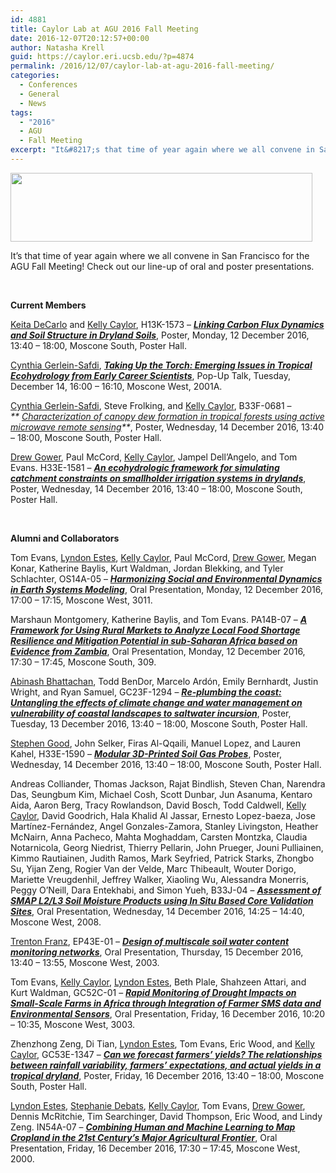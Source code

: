 ```yaml
---
id: 4881
title: Caylor Lab at AGU 2016 Fall Meeting
date: 2016-12-07T20:12:57+00:00
author: Natasha Krell
guid: https://caylor.eri.ucsb.edu/?p=4874
permalink: /2016/12/07/caylor-lab-at-agu-2016-fall-meeting/
categories:
  - Conferences
  - General
  - News
tags:
  - "2016"
  - AGU
  - Fall Meeting
excerpt: "It&#8217;s that time of year again where we all convene in San Francisco for the AGU Fall Meeting!"
---
```

<img class="size-medium aligncenter" src="http://fallmeeting.agu.org/2016/files/2016/01/FM16-logo-final-2.jpg" alt="" width="483" height="110" />

It&#8217;s that time of year again where we all convene in San Francisco for the AGU Fall Meeting! <!--more-->Check out our line-up of oral and poster presentations.


&nbsp;

**Current Members**

[Keita DeCarlo](http://caylor.eri.ucsb.edu/portfolio-item/keita-decarlo-phd-student/) and [Kelly Caylor](http://caylor.eri.ucsb.edu/portfolio-item/kelly-caylor-associate-professor/), H13K-1573 &#8211; <span class="PaperListTitle"><a href="https://agu.confex.com/agu/fm16/meetingapp.cgi/Paper/182793"><em><strong>Linking Carbon Flux Dynamics and Soil Structure in Dryland Soils</strong></em></a>, Poster, Monday, 12 December 2016, 13:40 &#8211; 18:00, Moscone South, Poster Hall.</span>

[Cynthia Gerlein-Safdi](http://caylor.eri.ucsb.edu/portfolio-item/cynthia-gerlein-phd-student-2/), _**[Taking Up the Torch: Emerging Issues in Tropical Ecohydrology from Early Career Scientists](http://fallmeeting.agu.org/2016/students/events/pop-up-talks/water-sciences-pop-session/)**_, Pop-Up Talk, Tuesday, December 14, 16:00 &#8211; 16:10, Moscone West, 2001A.

[Cynthia Gerlein-Safdi](http://caylor.eri.ucsb.edu/portfolio-item/cynthia-gerlein-phd-student-2/), Steve Frolking, and [Kelly Caylor](http://caylor.eri.ucsb.edu/portfolio-item/kelly-caylor-associate-professor/), B33F-0681 &#8211;_** [Characterization of canopy dew formation in tropical forests using active microwave remote sensing](https://agu.confex.com/agu/fm16/meetingapp.cgi/Paper/146881)**_, Poster, Wednesday, 14 December 2016, 13:40 &#8211; 18:00, Moscone South, Poster Hall.

[Drew Gower](http://caylor.eri.ucsb.edu/portfolio-item/drew-gower-phd-student/), Paul McCord, [Kelly Caylor](http://caylor.eri.ucsb.edu/portfolio-item/kelly-caylor-associate-professor/), Jampel Dell&#8217;Angelo, and Tom Evans. H33E-1581 &#8211; _**[An ecohydrologic framework for simulating catchment constraints on smallholder irrigation systems in drylands](https://agu.confex.com/agu/fm16/meetingapp.cgi/Paper/179401)**_, Poster, Wednesday, 14 December 2016, 13:40 &#8211; 18:00, Moscone South, Poster Hall.

&nbsp;

**Alumni and Collaborators**

Tom Evans, [Lyndon Estes](http://caylor.eri.ucsb.edu/portfolio-item/lyndon-estes/), [Kelly Caylor](http://caylor.eri.ucsb.edu/portfolio-item/kelly-caylor-associate-professor/), Paul McCord, [Drew Gower](http://caylor.eri.ucsb.edu/portfolio-item/drew-gower-phd-student/), Megan Konar, Katherine Baylis, Kurt Waldman, Jordan Blekking, and Tyler Schlachter, OS14A-05 &#8211; _**[Harmonizing Social and Environmental Dynamics in Earth Systems Modeling](https://agu.confex.com/agu/fm16/meetingapp.cgi/Paper/190760)**_, Oral Presentation, Monday, 12 December 2016, 17:00 &#8211; 17:15, Moscone West, 3011.

Marshaun Montgomery, Katherine Baylis, and Tom Evans. PA14B-07 &#8211; _**[A Framework for Using Rural Markets to Analyze Local Food Shortage Resilience and Mitigation Potential in sub-Saharan Africa based on Evidence from Zambia](https://agu.confex.com/agu/fm16/meetingapp.cgi/Paper/197488)**_, Oral Presentation, Monday, 12 December 2016, 17:30 &#8211; 17:45, Moscone South, 309.

[Abinash Bhattachan](https://caylor.eri.ucsb.edu/portfolio-item/abinash-bhattachan-mse-2008/), Todd BenDor, Marcelo Ardón, Emily Bernhardt, Justin Wright, and Ryan Samuel, GC23F-1294 &#8211; _**[Re-plumbing the coast: Untangling the effects of climate change and water management on vulnerability of coastal landscapes to saltwater incursion](https://agu.confex.com/agu/fm16/meetingapp.cgi/Paper/151922)**_, Poster, Tuesday, 13 December 2016, 13:40 &#8211; 18:00, Moscone South, Poster Hall.

[Stephen Good](http://caylor.eri.ucsb.edu/portfolio-item/stephen-good/), John Selker, Firas Al-Qqaili, Manuel Lopez, and Lauren Kahel, H33E-1590 &#8211; _**[Modular 3D-Printed Soil Gas Probes](https://agu.confex.com/agu/fm16/meetingapp.cgi/Paper/124116)**_, Poster, Wednesday, 14 December 2016, 13:40 &#8211; 18:00, Moscone South, Poster Hall.

Andreas Colliander, Thomas Jackson, Rajat Bindlish, Steven Chan, Narendra Das, Seungbum Kim, Michael Cosh, Scott Dunbar, Jun Asanuma, Kentaro Aida, Aaron Berg, Tracy Rowlandson, David Bosch, Todd Caldwell, [Kelly Caylor](http://caylor.eri.ucsb.edu/portfolio-item/kelly-caylor-associate-professor/), David Goodrich, Hala Khalid Al Jassar, Ernesto Lopez-baeza, Jose Martínez-Fernández, Angel Gonzales-Zamora, Stanley Livingston, Heather McNairn, Anna Pacheco, Mahta Moghaddam, Carsten Montzka, Claudia Notarnicola, Georg Niedrist, Thierry Pellarin, John Prueger, Jouni Pulliainen, Kimmo Rautiainen, Judith Ramos, Mark Seyfried, Patrick Starks, Zhongbo Su, Yijan Zeng, Rogier Van der Velde, Marc Thibeault, Wouter Dorigo, Mariette Vreugdenhil, Jeffrey Walker, Xiaoling Wu, Alessandra Monerris, Peggy O&#8217;Neill, Dara Entekhabi, and Simon Yueh, B33J-04 &#8211; _**[Assessment of SMAP L2/L3 Soil Moisture Products using In Situ Based Core Validation Sites](https://agu.confex.com/agu/fm16/meetingapp.cgi/Paper/137027)**_, Oral Presentation, Wednesday, 14 December 2016, 14:25 &#8211; 14:40, Moscone West, 2008.

[Trenton Franz](https://caylor.eri.ucsb.edu/portfolio-item/trenton-franz-phd-2012/), EP43E-01 &#8211; <span class="PaperListTitle"><a href="https://agu.confex.com/agu/fm16/meetingapp.cgi/Paper/120856"><em><strong>Design of multiscale soil water content monitoring networks</strong></em></a>, Oral Presentation, Thursday, 15 December 2016, 13:40 &#8211; 13:55, Moscone West, 2003. </span>

Tom Evans, <a href="http://caylor.eri.ucsb.edu/portfolio-item/kelly-caylor-associate-professor/" target="_blank">Kelly Caylor</a>, [Lyndon Estes](http://caylor.eri.ucsb.edu/portfolio-item/lyndon-estes/), Beth Plale, Shahzeen Attari, and Kurt Waldman, GC52C-01 &#8211; _**[Rapid Monitoring of Drought Impacts on Small-Scale Farms in Africa through Integration of Farmer SMS data and Environmental Sensors](https://agu.confex.com/agu/fm16/meetingapp.cgi/Paper/121592)**_, Oral Presentation, Friday, 16 December 2016, 10:20 &#8211; 10:35, Moscone West, 3003.

Zhenzhong Zeng, Di Tian, [Lyndon Estes](http://caylor.eri.ucsb.edu/portfolio-item/lyndon-estes/), Tom Evans, Eric Wood, and [Kelly Caylor](http://caylor.eri.ucsb.edu/portfolio-item/kelly-caylor-associate-professor/), GC53E-1347 &#8211; _**[Can we forecast farmers’ yields? The relationships between rainfall variability, farmers’ expectations, and actual yields in a tropical dryland](https://agu.confex.com/agu/fm16/meetingapp.cgi/Paper/188891)**_, Poster, Friday, 16 December 2016, 13:40 &#8211; 18:00, Moscone South, Poster Hall.

[Lyndon Estes](http://caylor.eri.ucsb.edu/portfolio-item/lyndon-estes/), [Stephanie Debats](http://caylor.eri.ucsb.edu/portfolio-item/stephanie-debats-phd-student/), <a href="http://caylor.eri.ucsb.edu/portfolio-item/kelly-caylor-associate-professor/" target="_blank">Kelly Caylor</a>, Tom Evans, [Drew Gower](http://caylor.eri.ucsb.edu/portfolio-item/drew-gower-phd-student/), Dennis McRitchie, Tim Searchinger, David Thompson, Eric Wood, and Lindy Zeng. IN54A-07 &#8211; _**[Combining Human and Machine Learning to Map Cropland in the 21st Century’s Major Agricultural Frontier](https://agu.confex.com/agu/fm16/meetingapp.cgi/Paper/177885)**_, Oral Presentation, Friday, 16 December 2016, 17:30 &#8211; 17:45, Moscone West, 2000.